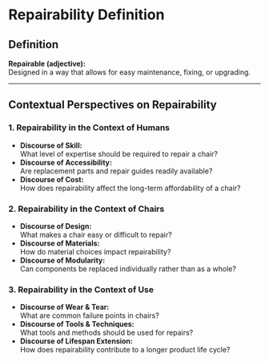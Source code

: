 # Repairability Definition

## Definition
**Repairable (adjective):**  
Designed in a way that allows for easy maintenance, fixing, or upgrading.

---

## Contextual Perspectives on Repairability

### 1. Repairability in the Context of Humans
- **Discourse of Skill:**  
  What level of expertise should be required to repair a chair?
- **Discourse of Accessibility:**  
  Are replacement parts and repair guides readily available?
- **Discourse of Cost:**  
  How does repairability affect the long-term affordability of a chair?

### 2. Repairability in the Context of Chairs
- **Discourse of Design:**  
  What makes a chair easy or difficult to repair?
- **Discourse of Materials:**  
  How do material choices impact repairability?
- **Discourse of Modularity:**  
  Can components be replaced individually rather than as a whole?

### 3. Repairability in the Context of Use
- **Discourse of Wear & Tear:**  
  What are common failure points in chairs?
- **Discourse of Tools & Techniques:**  
  What tools and methods should be used for repairs?
- **Discourse of Lifespan Extension:**  
  How does repairability contribute to a longer product life cycle?
